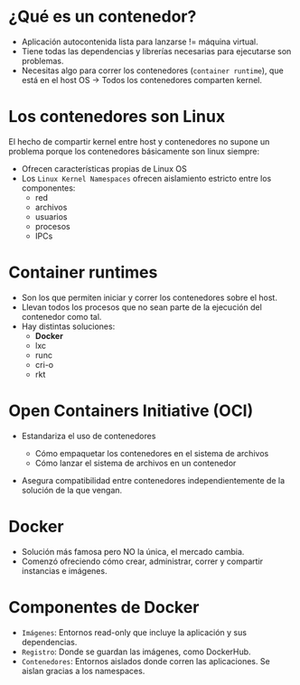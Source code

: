 # ¿Qué es un contenedor?

- Aplicación autocontenida lista para lanzarse != máquina virtual.
- Tiene todas las dependencias y librerías necesarias para ejecutarse son problemas.
- Necesitas algo para correr los contenedores (```container runtime```), que está en el host OS -> Todos los contenedores comparten kernel.

# Los contenedores son Linux

El hecho de compartir kernel entre host y contenedores no supone un problema porque los contenedores básicamente son linux siempre:

- Ofrecen características propias de Linux OS
- Los ```Linux Kernel Namespaces``` ofrecen aislamiento estricto entre los componentes:
    <ul>
    <li>red</li>
    <li>archivos</li>
    <li>usuarios</li>
    <li>procesos</li>
    <li>IPCs</li>
    </ul>

# Container runtimes

- Son los que permiten iniciar y correr los contenedores sobre el host.
- Llevan todos los procesos que no sean parte de la ejecución del contenedor como tal.
- Hay distintas soluciones:
    <ul>
    <li><strong>Docker</strong></li>
    <li>lxc</li>
    <li>runc</li>
    <li>cri-o</li>
    <li>rkt</li>
    </ul>

# Open Containers Initiative (OCI)

- Estandariza el uso de contenedores
    <ul>
    <li>Cómo empaquetar los contenedores en el sistema de archivos</li>
    <li>Cómo lanzar el sistema de archivos en un contenedor</li>
    </ul>

- Asegura compatibilidad entre contenedores independientemente de la solución de la que vengan.

# Docker

- Solución más famosa pero NO la única, el mercado cambia.
- Comenzó ofreciendo cómo crear, administrar, correr y compartir instancias e imágenes.

# Componentes de Docker

- ```Imágenes```: Entornos read-only que incluye la aplicación y sus dependencias.
- ```Registro```: Donde se guardan las imágenes, como DockerHub.
- ```Contenedores```: Entornos aislados donde corren las aplicaciones. Se aislan gracias a los namespaces.


